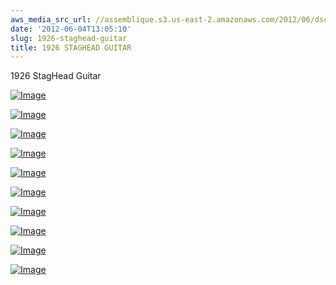 ```yaml
---
aws_media_src_url: //assemblique.s3.us-east-2.amazonaws.com/2012/06/dscn2416.jpg
date: '2012-06-04T13:05:10'
slug: 1926-staghead-guitar
title: 1926 STAGHEAD GUITAR
---
```


 1926 StagHead Guitar

  

 [![Image](//assemblique.s3.us-east-2.amazonaws.com/2012/06/dscn2416.jpg?w=487)](//assemblique.s3.us-east-2.amazonaws.com/2012/06/dscn2416.jpg)

 [![Image](//assemblique.s3.us-east-2.amazonaws.com/2012/06/dscn2393.jpg?w=487)](//assemblique.s3.us-east-2.amazonaws.com/2012/06/dscn2393.jpg)

 [![Image](//assemblique.s3.us-east-2.amazonaws.com/2012/06/dscn2385.jpg?w=487)](//assemblique.s3.us-east-2.amazonaws.com/2012/06/dscn2385.jpg)

 [![Image](//assemblique.s3.us-east-2.amazonaws.com/2012/06/dscn2400.jpg?w=487)](//assemblique.s3.us-east-2.amazonaws.com/2012/06/dscn2400.jpg)

 [![Image](//assemblique.s3.us-east-2.amazonaws.com/2012/06/dscn2401.jpg?w=487)](//assemblique.s3.us-east-2.amazonaws.com/2012/06/dscn2401.jpg)

 [![Image](//assemblique.s3.us-east-2.amazonaws.com/2012/06/dscn2402.jpg?w=487)](//assemblique.s3.us-east-2.amazonaws.com/2012/06/dscn2402.jpg)

 [![Image](//assemblique.s3.us-east-2.amazonaws.com/2012/06/dscn2409.jpg?w=487)](//assemblique.s3.us-east-2.amazonaws.com/2012/06/dscn2409.jpg)

 [![Image](//assemblique.s3.us-east-2.amazonaws.com/2012/06/dscn2403.jpg?w=487)](//assemblique.s3.us-east-2.amazonaws.com/2012/06/dscn2403.jpg)

 [![Image](//assemblique.s3.us-east-2.amazonaws.com/2012/06/dscn2407.jpg?w=487)](//assemblique.s3.us-east-2.amazonaws.com/2012/06/dscn2407.jpg)

 [![Image](//assemblique.s3.us-east-2.amazonaws.com/2012/06/dscn2404.jpg?w=487)](//assemblique.s3.us-east-2.amazonaws.com/2012/06/dscn2404.jpg)